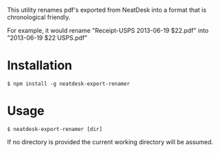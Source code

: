 This utility renames pdf's exported from NeatDesk into a format that is chronological friendly.

For example, it would rename "Receipt-USPS 2013-06-19 $22.pdf" into "2013-06-19 $22 USPS.pdf"

Installation
============

    $ npm install -g neatdesk-export-renamer

Usage
=====

    $ neatdesk-export-renamer [dir]

If no directory is provided the current working directory will be assumed.